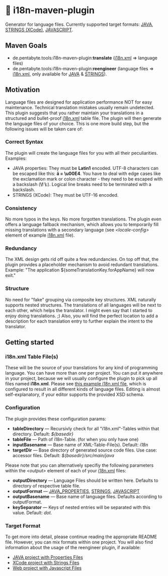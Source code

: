 # :tropical_fish: i18n-maven-plugin

Generator for language files. Currently supported target formats: [JAVA](doc/README_JAVA.md), [STRINGS (XCode)](doc/README_STRINGS.md), [JAVASCRIPT](doc/README_JAVASCRIPT.md).

## Maven Goals

* de.pentabyte.tools:i18n-maven-plugin:**translate** ([i18n.xml](src/test/resources/i18n.xml) => language files)
* de.pentabyte.tools:i18n-maven-plugin:**reengineer** (language files => [i18n.xml](src/test/resources/i18n.xml), only available for [JAVA](doc/README_JAVA.md) & [STRINGS](doc/README_STRINGS.md)).

## Motivation

Language files are designed for application performance NOT for easy maintenance. Technical translation mistakes usually remain undetected. This plugin suggests that you rather maintain your translations in a structured and bullet-proof [i18n.xml](src/test/resources/i18n.xml) table file. The plugin will then generate the language files of your choice. This is one more build step, but the following issues will be taken care of:

### Correct Syntax

The plugin will create the language files for you with all their peculiarities. Examples:

* JAVA properties: They must be **Latin1** encoded. UTF-8 characters can be escaped like this: **ä = \u00E4**. You have to deal with edge cases like the exclamation mark or colon character - they need to be escaped with a backslash (**\\! \\:**). Logical line breaks need to be terminated with a backslash.
* STRINGS (XCode): They must be UTF-16 encoded.

### Consistency

No more typos in the keys. No more forgotten translations. The plugin even offers a language fallback mechanism, which allows you to temporarily fill missing translations with a secondary language (see _&lt;locale-config&gt;_ element of example [i18n.xml](src/test/resources/i18n.xml#L9) file).

### Redundancy

The XML design gets rid off quite a few redundancies. On top off that, the plugin provides a placeholder mechanism to avoid redundant translations. Example: "The application ${someTranslationKey.forAppName} will now exit." 

### Structure

No need for "fake" grouping via composite key structures. XML naturally supports nested structures. The translations of all languages will be next to each other, which helps the translator. I might even say that I started to enjoy doing translations. ;) Also, you will find the perfect location to add a description for each translation entry to further explain the intent to the translator.

## Getting started

### i18n.xml Table File(s)

These will be the source of your translations for any kind of programming language. You can have more than one per project. You can put it anywhere in your project, because we will usually configure the plugin to pick up all files named **i18n.xml**. Please see [this example i18n.xml file](src/test/resources/i18n.xml), which is configured to result in all different kinds of language files. Editing is almost self-explanatory, if your editor supports the provided XSD schema.

### Configuration

The plugin provides these configuration params:

- **tableDirectory** — Recursivly check for all "i18n.xml"-Tables within that directory. Default: *${basedir}*
- **tableFile** — Path of i18n-Table. (for when you only have one)
- **inputBasename** — Base name of XML-Table-File(s). Default: *i18n*
- **targetDir** — Base directory of generated source code files. Use case: accessor files. Default: *${basedir}/src/main/java*

Please note that you can alternatively specifiy the following parameters within the _&lt;output&gt;_ element of each of your [i18n.xml](src/test/resources/i18n.xml#L17) files:

- **outputDirectory** — Language Files should be written here. Defaults to directory of respective table file.
- **outputFormat** — [JAVA_PROPERTIES](doc/README_JAVA.md), [STRINGS](doc/README_STRINGS.md), [JAVASCRIPT](doc/README_JAVASCRIPT.md)
- **outputBasename** — Base name of language files. Defaults according to outputFormat.
- **keySeparator** — Keys of nested entries will be separated with this value. Default: *dot*.

### Target Format

To get more into detail, please continue reading the appropriate README file. However, you can mix formats within one project. You will also find information about the usage of the reengineer plugin, if available:

- [JAVA project with Properties Files](doc/README_JAVA.md)
- [XCode project with Strings Files](doc/README_STRINGS.md)
- [Web project with Javascript Files](doc/README_JAVASCRIPT.md)
